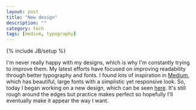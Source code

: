 ```yaml
---
layout: post
title: "New design"
description: ""
category: tech
tags: [medium, typography]
---
```

{% include JB/setup %}

I'm never really happy with my designs, which is why I'm constantly trying to
improve them. My latest efforts have focused on improving readability through
better typography and fonts. I found lots of inspiration in <a href="http://www.medium.com" target="_blank">Medium</a>,
which has beautiful, large fonts with a simplistic yet responsive look. So, today
I began working on a new design, which can be seen <a href="http://test3.minh.io" target="_blank">here</a>.
It's still rough around the edges but practice makes perfect so hopefully I'll
eventually make it appear the way I want.